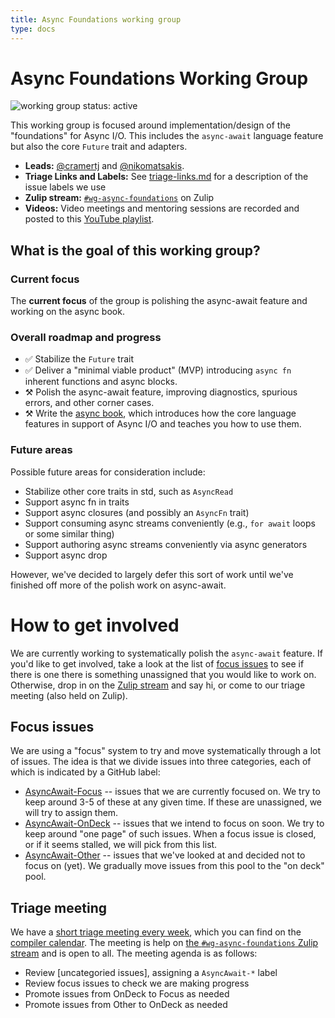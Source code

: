 ```yaml
---
title: Async Foundations working group
type: docs
---
```

# Async Foundations Working Group
![working group status: active][status]

This working group is focused around implementation/design of the "foundations" for Async I/O.
This includes the `async-await` language feature but also the core `Future` trait and adapters.

- **Leads:** [@cramertj][cramertj] and [@nikomatsakis][nikomatsakis].
- **Triage Links and Labels:** See [triage-links.md](./triage-links) for a description of the issue labels we use
- **Zulip stream:** [`#wg-async-foundations`][stream] on Zulip
- **Videos:** Video meetings and mentoring sessions are recorded and posted to this [YouTube playlist](https://www.youtube.com/watch?v=xe2_whJWBC0&list=PL85XCvVPmGQgGNOAwhOKIfCL6TuRLJlWy).

[repo]: https://github.com/rust-lang/rust
[nikomatsakis]: https://github.com/nikomatsakis
[cramertj]: https://github.com/cramertj

[status]: https://img.shields.io/badge/status-active-brightgreen.svg?style=for-the-badge

## What is the goal of this working group?

### Current focus

The **current focus** of the group is polishing the async-await
feature and working on the async book. 

### Overall roadmap and progress

- ✅ Stabilize the `Future` trait
- ✅ Deliver a "minimal viable product" (MVP) introducing `async fn` inherent functions and async blocks.
- ⚒️ Polish the async-await feature, improving diagnostics, spurious errors, and other corner cases.
- ⚒️ Write the [async book](https://github.com/rust-lang/async-book), which introduces how the core language features in support of Async I/O and teaches you how to use them.

### Future areas

Possible future areas for consideration include:

- Stabilize other core traits in std, such as `AsyncRead`
- Support async fn in traits
- Support async closures (and possibly an `AsyncFn` trait)
- Support consuming async streams conveniently (e.g., `for await` loops or some similar thing)
- Support authoring async streams conveniently via async generators
- Support async drop 

However, we've decided to largely defer this sort of work until we've
finished off more of the polish work on async-await.

# How to get involved

We are currently working to systematically polish the `async-await`
feature. If you'd like to get involved, take a look at the list of
[focus issues][AsyncAwait-Focus] to see if there is one there is
something unassigned that you would like to work on. Otherwise, drop
in on the [Zulip stream][stream] and say hi, or come to our triage
meeting (also held on Zulip).

## Focus issues

We are using a "focus" system to try and move systematically through a
lot of issues. The idea is that we divide issues into three
categories, each of which is indicated by a GitHub label:

- [AsyncAwait-Focus] -- issues that we are currently focused on. We
  try to keep around 3-5 of these at any given time. If these are
  unassigned, we will try to assign them.
- [AsyncAwait-OnDeck] -- issues that we intend to focus on soon.
  We try to keep around "one page" of such issues. When a focus issue
  is closed, or if it seems stalled, we will pick from this list.
- [AsyncAwait-Other] -- issues that we've looked at and decided not to focus
  on (yet). We gradually move issues from this pool to the "on deck" pool.

[AsyncAwait-Focus]: https://github.com/search?q=org%3Arust-lang+is%3Aissue+label%3AAsyncAwait-Focus+is%3Aopen&type=Issues
[AsyncAwait-OnDeck]: https://github.com/search?q=org%3Arust-lang+is%3Aissue+label%3AAsyncAwait-OnDeck+is%3Aopen&type=Issues
[AsyncAwait-Other]: https://github.com/search?q=org%3Arust-lang+is%3Aissue+label%3AAsyncAwait-Other+is%3Aopen&type=Issues

## Triage meeting

We have a [short triage meeting every week][event], which you can find
on the [compiler calendar][cc]. The meeting is help on [the
`#wg-async-foundations` Zulip stream][stream] and is open to all. The
meeting agenda is as follows:

- Review [uncategoried issues], assigning a `AsyncAwait-*` label 
- Review focus issues to check we are making progress
- Promote issues from OnDeck to Focus as needed
- Promote issues from Other to OnDeck as needed

[uncategorized issues]: https://github.com/search?q=org%3Arust-lang+is%3Aissue+label%3AA-async-await+is%3Aopen+-label%3AAsyncAwait-Focus+-label%3AAsyncAwait-Other+-label%3AAsyncAwait-OnDeck&type=Issues
[A-async-await]: https://github.com/search?q=org%3Arust-lang+is%3Aissue+label%3AA-async-await+is%3Aopen&type=Issues

[event]: https://rust-lang.zulipchat.com/#narrow/stream/187312-wg-async-foundations
[cc]: ../../#meeting-calendar
[stream]: https://rust-lang.zulipchat.com/#narrow/stream/187312-wg-async-foundations
[z]: https://rust-lang.zulipchat.com

